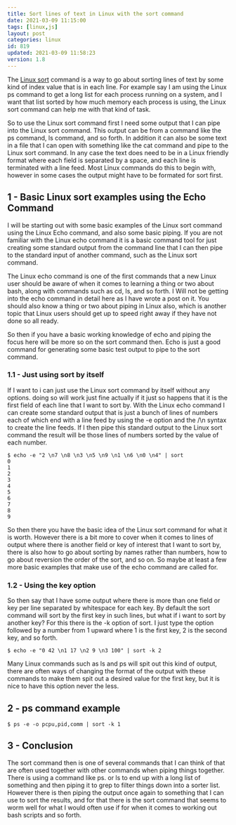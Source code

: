 ```yaml
---
title: Sort lines of text in Linux with the sort command
date: 2021-03-09 11:15:00
tags: [linux,js]
layout: post
categories: linux
id: 819
updated: 2021-03-09 11:58:23
version: 1.8
---
```


The [Linux sort](https://man7.org/linux/man-pages/man1/sort.1.html) command is a way to go about sorting lines of text by some kind of index value that is in each line. For example say I am using the Linux ps command to get a long list for each process running on a system, and I want that list sorted by how much memory each process is using, the Linux sort command can help me with that kind of task.

So to use the Linux sort command first I need some output that I can pipe into the Linux sort command. This output can be from a command like the ps command, ls command, and so forth. In addition it can also be some text in a file that I can open with something like the cat command and pipe to the Linux sort command. In any case the text does need to be in a Linux friendly format where each field is separated by a space, and each line is terminated with a line feed. Most Linux commands do this to begin with, however in some cases the output might have to be formated for sort first.

<!-- more -->

## 1 - Basic Linux sort examples using the Echo Command

I will be starting out with some basic examples of the Linux sort command using the Linux Echo command, and also some basic piping. If you are not familiar with the Linux echo command it is a basic command tool for just creating some standard output from the command line that I can then pipe to the standard input of another command, such as the Linux sort command.

The Linux echo command is one of the first commands that a new Linux user should be aware of when it comes to learning a thing or two about bash, along with commands such as cd, ls, and so forth. I Will not be getting into the echo command in detail here as I have wrote a post on it. You should also know a thing or two about piping in Linux also, which is another topic that Linux users should get up to speed right away if they have not done so all ready.

So then if you have a basic working knowledge of echo and piping the focus here will be more so on the sort command then. Echo is just a good command for generating some basic test output to pipe to the sort command.

### 1.1 - Just using sort by itself

If I want to i can just use the Linux sort command by itself without any options. doing so will work just fine actually if it just so happens that it is the first field of each line that I want to sort by. With the Linux echo command I can create some standard output that is just a bunch of lines of numbers each of which end with a line feed by using the -e option and the /\n syntax to create the line feeds. If I then pipe this standard output to the Linux sort command the result will be those lines of numbers sorted by the value of each number.

```
$ echo -e "2 \n7 \n8 \n3 \n5 \n9 \n1 \n6 \n0 \n4" | sort
0
1
2
3
4
5
6
7
8
9
```

So then there you have the basic idea of the Linux sort command for what it is worth. However there is a bit more to cover when it comes to lines of output where there is another field or key of interest that I want to sort by, there is also how to go about sorting by names rather than numbers, how to go about reversion the order of the sort, and so on. So maybe at least a few more basic examples that make use of the echo command are called for.

### 1.2 - Using the key option

So then say that I have some output where there is more than one field or key per line separated by whitespace for each key. By default the sort command will sort by the first key in such lines, but what if i want to sort by another key? For this there is the -k option of sort. I just type the option followed by a number from 1 upward where 1 is the first key, 2 is the second key, and so forth.

```
$ echo -e "0 42 \n1 17 \n2 9 \n3 100" | sort -k 2
```

Many Linux commands such as ls and ps will spit out this kind of output, there are often ways of changing the format of the output with these commands to make them spit out a desired value for the first key, but it is nice to have this option never the less.

## 2 - ps command example

```
$ ps -e -o pcpu,pid,comm | sort -k 1
```

## 3 - Conclusion

The sort command then is one of several commands that I can think of that are often used together with other commands when piping things together. There is using a command like ps. or ls to end up with a long list of something and then piping it to grep to filter things down into a sorter list. However there is then piping the output once again to something that I can use to sort the results, and for that there is the sort command that seems to worm well for what I would often use if for when it comes to working out bash scripts and so forth.
